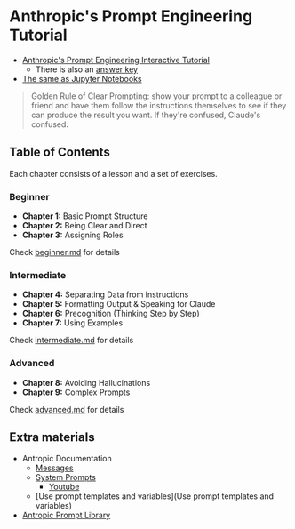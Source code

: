 # Anthropic's Prompt Engineering Tutorial

- [Anthropic's Prompt Engineering Interactive Tutorial](https://docs.google.com/spreadsheets/d/19jzLgRruG9kjUQNKtCg1ZjdD6l6weA6qRXG5zLIAhC8/edit?gid=150872633#gid=150872633)
  - There is also an [answer key](https://docs.google.com/spreadsheets/d/1jIxjzUWG-6xBVIa2ay6yDpLyeuOh_hR_ZB75a47KX_E/edit?usp=sharing)
- [The same as Jupyter Notebooks](https://github.com/anthropics/prompt-eng-interactive-tutorial)

> Golden Rule of Clear Prompting: show your prompt to a colleague or friend and have them follow the instructions themselves to see if they can produce the result you want. If they're confused, Claude's confused.

## Table of Contents

Each chapter consists of a lesson and a set of exercises.

### Beginner
- **Chapter 1:** Basic Prompt Structure
- **Chapter 2:** Being Clear and Direct
- **Chapter 3:** Assigning Roles

Check [beginner.md](beginner.md) for details

### Intermediate 
- **Chapter 4:** Separating Data from Instructions
- **Chapter 5:** Formatting Output & Speaking for Claude
- **Chapter 6:** Precognition (Thinking Step by Step)
- **Chapter 7:** Using Examples

Check [intermediate.md](intermediate.md) for details

### Advanced
- **Chapter 8:** Avoiding Hallucinations
- **Chapter 9:** Complex Prompts

Check [advanced.md](advanced.md) for details

## Extra materials
- Antropic Documentation
  - [Messages](https://docs.anthropic.com/en/api/messages)
  - [System Prompts](https://docs.anthropic.com/en/release-notes/system-prompts)
    - [Youtube](https://www.youtube.com/watch?v=ZQ7gpMVMaKQ)
  - [Use prompt templates and variables](Use prompt templates and variables)
- [Antropic Prompt Library](https://docs.anthropic.com/en/prompt-library/library)
